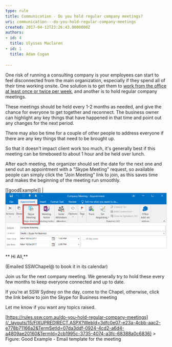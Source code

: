 ```yaml
---
type: rule
title: Communication - Do you hold regular company meetings?
uri: communication---do-you-hold-regular-company-meetings
created: 2017-04-12T23:26:43.0000000Z
authors:
- id: 4
  title: Ulysses Maclaren
- id: 1
  title: Adam Cogan

---
```


One risk of running a consulting company is your employees can start to feel disconnected from the main organization, especially if they spend all of their time working onsite. One solution is to get them to [work from the office at least once or twice per week](/_layouts/15/FIXUPREDIRECT.ASPX?WebId=3dfc0e07-e23a-4cbb-aac2-e778b71166a2&TermSetId=07da3ddf-0924-4cd2-a6d4-a4809ae20160&TermId=568a4230-3efc-4be2-9a26-aa89dbedce02), and another is to hold regular company meetings. 
 
These meetings should be held every 1-2 months as needed, and give the chance for everyone to get together and reconnect. The business owner can highlight any key things that have happened in that time and point out any changes for the next period.

There may also be time for a couple of other people to address everyone if there are any key things that need to be brought up.

So that it doesn't impact client work too much, it's generally best if this meeting can be timeboxed to about 1 hour and be held over lunch.

After each meeting, the organizer should set the date for the next one and send out an appointment with a "Skype Meeting" request, so available people can simply click the "Join Meeting" link to join, as this saves time and makes the beginning of the meeting run smoothly.
 
[[goodExample]]
| ![ Good Example - Use the inbuilt Skype Meeting functionality to make sure no one gets left out](SkypeForBusinessMeeting.png)  


** Hi All,** 

(Emailed SSWChapel@ to book it in its calendar)

Join us for the next company meeting. We generally try to hold these every few months to keep everyone connected and up to date.
 
If you’re at SSW Sydney on the day, come to the Chapel, otherwise, click the link below to join the Skype for Business meeting
 
Let me know if you want any topics raised.
 
[https://rules.ssw.com.au/do-you-hold-regular-company-meetings](/_layouts/15/FIXUPREDIRECT.ASPX?WebId=3dfc0e07-e23a-4cbb-aac2-e778b71166a2&TermSetId=07da3ddf-0924-4cd2-a6d4-a4809ae20160&TermId=2cb1995c-3735-4074-a3fc-68388a0c6836) >
Figure: Good Example - Email template for the meeting
